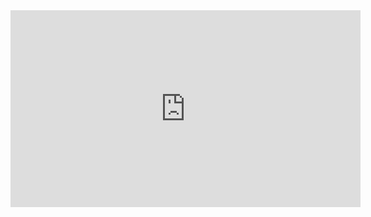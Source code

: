 
<iframe width="560" height="315" src="https://www.youtube.com/embed/drey5r1A9Mk" title="YouTube video player"
    frameborder="0"
    allow="accelerometer; autoplay; clipboard-write; encrypted-media; gyroscope; picture-in-picture; web-share"
    allowfullscreen></iframe>